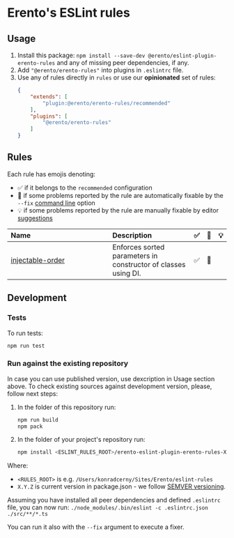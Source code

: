 # Erento's ESLint rules

## Usage
1. Install this package: `npm install --save-dev @erento/eslint-plugin-erento-rules` and any of missing peer dependencies, if any.
2. Add `"@erento/erento-rules"` into plugins in `.eslintrc` file.
3. Use any of rules directly in `rules` or use our **opinionated** set of rules:
    ```json
    {
        "extends": [
            "plugin:@erento/erento-rules/recommended"
        ],
        "plugins": [
            "@erento/erento-rules"
        ]
    }
    ```

## Rules
Each rule has emojis denoting:

- ✅ if it belongs to the `recommended` configuration
- 🔧 if some problems reported by the rule are automatically fixable by the `--fix` [command line](https://eslint.org/docs/user-guide/command-line-interface#fixing-problems) option
- 💡 if some problems reported by the rule are manually fixable by editor [suggestions](https://eslint.org/docs/developer-guide/working-with-rules#providing-suggestions)

| Name&nbsp;&nbsp;&nbsp;&nbsp;&nbsp;&nbsp;&nbsp;&nbsp;&nbsp;&nbsp;&nbsp;&nbsp;&nbsp;&nbsp;&nbsp;&nbsp;&nbsp;&nbsp;&nbsp;&nbsp;&nbsp;&nbsp;&nbsp;&nbsp;&nbsp;&nbsp;&nbsp;&nbsp;&nbsp;&nbsp;&nbsp;&nbsp;&nbsp;&nbsp;&nbsp;&nbsp;&nbsp;&nbsp;&nbsp;&nbsp; | Description | ✅ | 🔧 | 💡 |
| :-- | :-- | :-- | :-- | :-- |
| [injectable-order](src/rules/injectable-order.md) | Enforces sorted parameters in constructor of classes using DI. | ✅ | 🔧 |  |

## Development
### Tests
To run tests:
```bash
npm run test
```

### Run against the existing repository
In case you can use published version, use dexcription in Usage section above.
To check existing sources against development version, please, follow next steps:

1. In the folder of this repository run:

    ```bash
    npm run build
    npm pack
    ```

3. In the folder of your project's repository run:

    ```bash
    npm install <ESLINT_RULES_ROOT>/erento-eslint-plugin-erento-rules-X.Y.Z.tgz
    ```

Where:
- `<RULES_ROOT>` is e.g. `/Users/konradcerny/Sites/Erento/eslint-rules`
- `X.Y.Z` is current version in package.json - we follow [SEMVER versioning](https://semver.org/).

Assuming you have installed all peer dependencies and defined `.eslintrc` file, you can now run:
`./node_modules/.bin/eslint -c .eslintrc.json ./src/**/*.ts`

You can run it also with the `--fix` argument to execute a fixer.
